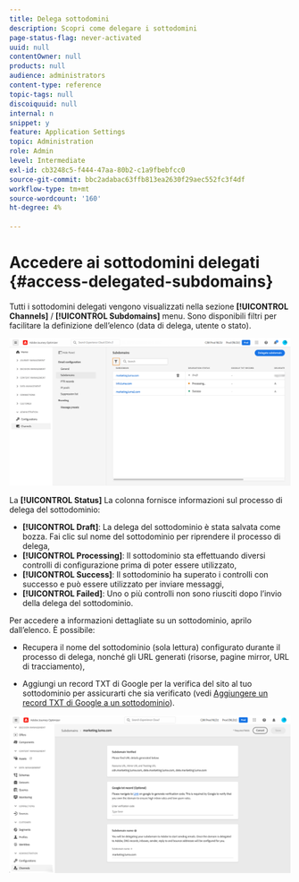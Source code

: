 ```yaml
---
title: Delega sottodomini
description: Scopri come delegare i sottodomini
page-status-flag: never-activated
uuid: null
contentOwner: null
products: null
audience: administrators
content-type: reference
topic-tags: null
discoiquuid: null
internal: n
snippet: y
feature: Application Settings
topic: Administration
role: Admin
level: Intermediate
exl-id: cb3248c5-f444-47aa-80b2-c1a9fbebfcc0
source-git-commit: bbc2adabac63ffb813ea2630f29aec552fc3f4df
workflow-type: tm+mt
source-wordcount: '160'
ht-degree: 4%

---
```


# Accedere ai sottodomini delegati {#access-delegated-subdomains}

Tutti i sottodomini delegati vengono visualizzati nella sezione **[!UICONTROL Channels]** / **[!UICONTROL Subdomains]** menu. Sono disponibili filtri per facilitare la definizione dell’elenco (data di delega, utente o stato).

![](../assets/subdomain-list.png)

La **[!UICONTROL Status]** La colonna fornisce informazioni sul processo di delega del sottodominio:

* **[!UICONTROL Draft]**: La delega del sottodominio è stata salvata come bozza. Fai clic sul nome del sottodominio per riprendere il processo di delega,
* **[!UICONTROL Processing]**: Il sottodominio sta effettuando diversi controlli di configurazione prima di poter essere utilizzato,
* **[!UICONTROL Success]**: Il sottodominio ha superato i controlli con successo e può essere utilizzato per inviare messaggi,
* **[!UICONTROL Failed]**: Uno o più controlli non sono riusciti dopo l’invio della delega del sottodominio.

Per accedere a informazioni dettagliate su un sottodominio, aprilo dall’elenco. È possibile:

* Recupera il nome del sottodominio (sola lettura) configurato durante il processo di delega, nonché gli URL generati (risorse, pagine mirror, URL di tracciamento),

* Aggiungi un record TXT di Google per la verifica del sito al tuo sottodominio per assicurarti che sia verificato (vedi [Aggiungere un record TXT di Google a un sottodominio](google-txt.md)).

![](../assets/subdomain-delegated.png)
